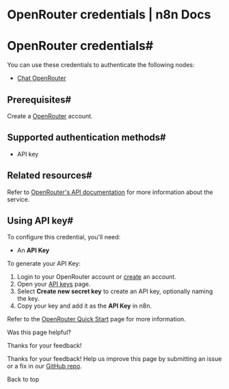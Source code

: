 # OpenRouter credentials | n8n Docs

[ ](https://github.com/n8n-io/n8n-docs/edit/main/docs/integrations/builtin/credentials/openrouter.md "Edit this page")

# OpenRouter credentials#

You can use these credentials to authenticate the following nodes:

  * [Chat OpenRouter](../../cluster-nodes/sub-nodes/n8n-nodes-langchain.lmchatopenrouter/)

## Prerequisites#

Create a [OpenRouter](https://openrouter.ai/) account.

## Supported authentication methods#

  * API key

## Related resources#

Refer to [OpenRouter's API documentation](https://openrouter.ai/docs/quick-start) for more information about the service.

## Using API key#

To configure this credential, you'll need:

  * An **API Key**

To generate your API Key:

  1. Login to your OpenRouter account or [create](https://openrouter.ai/) an account.
  2. Open your [API keys](https://openrouter.ai/keys) page.
  3. Select **Create new secret key** to create an API key, optionally naming the key.
  4. Copy your key and add it as the **API Key** in n8n.

Refer to the [OpenRouter Quick Start](https://openrouter.ai/docs/quick-start) page for more information.

Was this page helpful? 

Thanks for your feedback! 

Thanks for your feedback! Help us improve this page by submitting an issue or a fix in our [GitHub repo](https://github.com/n8n-io/n8n-docs). 

Back to top